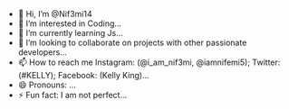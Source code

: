 - 👋 Hi, I’m @Nif3mi14
- 👀 I’m interested in Coding...
- 🌱 I’m currently learning Js...
- 💞️ I’m looking to collaborate on projects with other passionate developers...
- 📫 How to reach me Instagram: (@i_am_nif3mi, @iamnifemi5); Twitter: (#KELLY); Facebook: (Kelly King)...
- 😄 Pronouns: ...
- ⚡ Fun fact: I am not perfect...

<!---
Nif3mi14/Nif3mi14 is a ✨ special ✨ repository because its `README.md` (this file) appears on your GitHub profile.
You can click the Preview link to take a look at your changes.
--->

